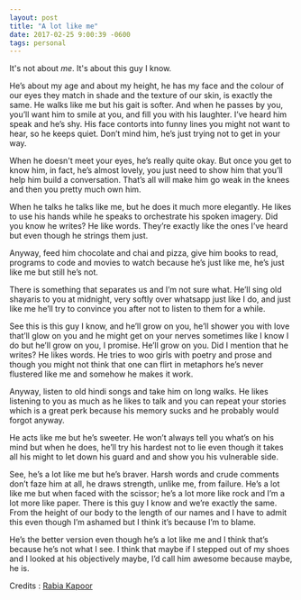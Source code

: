 ```yaml
---
layout: post
title: "A lot like me"
date: 2017-02-25 9:00:39 -0600
tags: personal
---
```


It's not about *me*. It's about this guy I know.

He’s about my age and about my height, he has my face and the colour of our eyes they match in shade and the texture of our skin, is exactly the same.
He walks like me but his gait is softer. And when he passes by you, you’ll want him to smile at you, and fill you with his laughter.
I’ve heard him speak and he’s shy. His face contorts into funny lines you might not want to hear, so he keeps quiet. Don’t mind him, he’s just trying not to get in your way.

When he doesn't meet your eyes, he’s really quite okay. But once you get to know him, in fact, he’s almost lovely, you just need to show him that you’ll help him build a conversation. That’s all will make him go weak in the knees and then you pretty much own him.

When he talks he talks like me, but he does it much more elegantly. He likes to use his hands while he speaks to orchestrate his spoken imagery. Did you know he writes? He like words. They’re exactly like the ones I’ve heard but even though he strings them just.

Anyway, feed him chocolate and chai and pizza, give him books to read, programs to code and movies to watch because he’s just like me, he’s just like me but still he’s not.

There is something that separates us and I’m not sure what. He’ll sing old shayaris to you at midnight, very softly over whatsapp just like I do, and just like me he’ll try to convince you after not to listen to them for a while.

See this is this guy I know, and he’ll grow on you, he’ll shower you with love that’ll glow on you and he might get on your nerves sometimes like I know I do but he’ll grow on you, I promise. He’ll grow on you. Did I mention that he writes? He likes words. He tries to woo girls with poetry and prose and though you might not think that one can flirt in metaphors he’s never flustered like me and somehow he makes it work.

Anyway, listen to old hindi songs and take him on long walks. He likes listening to you as much as he likes to talk and you can repeat your stories which is a great perk because his memory sucks and he probably would forgot anyway.

He acts like me but he’s sweeter. He won’t always tell you what’s on his mind but when he does, he’ll try his hardest not to lie even though it takes all his might to let down
his guard and and show you his vulnerable side.

See, he’s a lot like me but he’s braver. Harsh words and crude comments don’t faze him at all, he draws strength, unlike me, from failure. He’s a lot like me but when faced with the scissor; he’s a lot more like rock and I’m a lot more like paper. There is this guy I know and we’re exactly the same. From the height of our body to the length of our names and I have to admit this even though I’m ashamed but I think it’s because I’m to blame.

He’s the better version even though he’s a lot like me and I think that’s because he’s not what I see. I think that maybe if I stepped out of my shoes and I looked at his objectively maybe, I’d call him awesome because maybe, he is.

Credits : [Rabia Kapoor](http://papercupplastic.blogspot.com)
